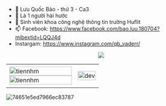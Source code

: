 - 👋 Lưu Quốc Bảo - thứ 3 - Ca3
- 👀 Là 1 người hài hước
- 🌱 Sinh viên khoa công nghệ thông tin trường Huflit
- 📫 Facebook: https://www.facebook.com/bao.luu.180704?mibextid=LQQJ4d
- Instargam:  https://www.instagram.com/qb_vaderr/
<p align="center">
  <a href="https://www.facebook.com/bao.luu.180704?mibextid=LQQJ4d" alt="Facebook">
    <img src="https://img.icons8.com/fluent/48/000000/facebook-new.png" target="_blank" />
  </a> 
  
</p>



<table style="width:100%;">
  <tr>
     <td>
      <img src="https://github-readme-stats.vercel.app/api/top-langs/?username=tiennhm&bg_color=FFFFFF00&text_color=179fa3&layout=compact&hide=CSS&langs_count=10&custom_title=Top%20ngôn%20ngữ%20được%20dùng" alt="tiennhm" width="100%"/>
      <img src="https://github-readme-stats.vercel.app/api?username=tiennhm&bg_color=FFFFFF00&text_color=179fa3&show_icons=true&count_private=true&include_all_commits=true&custom_title=Hoạt%20động%20trên%20Github" alt="tiennhm" width="100%"/>
    </td>
    <td>
      <p align="center"> 
        <img src="https://media0.giphy.com/media/v1.Y2lkPTc5MGI3NjExNjQ4MjMzM2NqbnduZ2Rpemx5dzE1NjZlZW16eGdremFxdjNlbWV4bCZlcD12MV9pbnRlcm5hbF9naWZfYnlfaWQmY3Q9Zw/CuuSHzuc0O166MRfjt/giphy.webp" alt="dev" width="100%"/>
      </p>
    </td>
  </tr>
</table>
 


![74651e5ed7966ec83787](https://github.com/user-attachments/assets/75b2910a-111f-4959-b79a-9c42abf2a40d)
